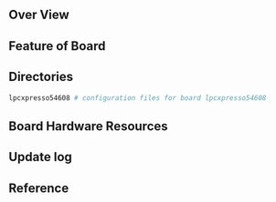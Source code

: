 ## Over View

## Feature of Board

## Directories

```sh
lpcxpresso54608 # configuration files for board lpcxpresso54608
```

## Board Hardware Resources

## Update log

## Reference
